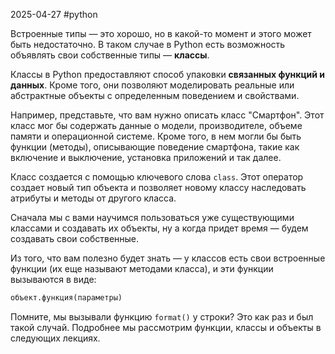 2025-04-27
#python 


Встроенные типы — это хорошо, но в какой-то момент и этого может быть недостаточно. В таком случае в Python есть возможность объявлять свои собственные типы — **классы**.

Классы в Python предоставляют способ упаковки **связанных функций и данных**. Кроме того, они позволяют моделировать реальные или абстрактные объекты с определенным поведением и свойствами.

Например, представьте, что вам нужно описать класс "Смартфон". Этот класс мог бы содержать данные о модели, производителе, объеме памяти и операционной системе. Кроме того, в нем могли бы быть функции (методы), описывающие поведение смартфона, такие как включение и выключение, установка приложений и так далее.

Класс создается с помощью ключевого слова `class`. Этот оператор создает новый тип объекта и позволяет новому классу наследовать атрибуты и методы от другого класса.

Сначала мы с вами научимся пользоваться уже существующими классами и создавать их объекты, ну а когда придет время — будем создавать свои собственные.

Из того, что вам полезно будет знать — у классов есть свои встроенные функции (их еще называют методами класса), и эти функции вызываются в виде:

```python
объект.функция(параметры)
```

Помните, мы вызывали функцию `format()` у строки? Это как раз и был такой случай. Подробнее мы рассмотрим функции, классы и объекты в следующих лекциях.